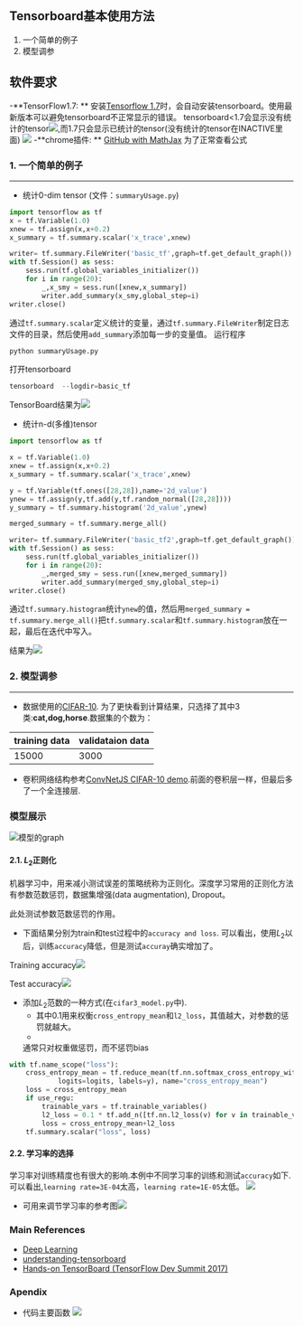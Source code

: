 Tensorboard基本使用方法
-------------------------
1. 一个简单的例子
2. 模型调参

软件要求
-----------------------
-**TensorFlow1.7: ** 安装[Tensorflow 1.7](https://www.tensorflow.org/install/?hl=zh-cn)时，会自动安装tensorboard。使用最新版本可以避免tensorboard不正常显示的错误。
tensorboard<1.7会显示没有统计的tensor![](https://github.com/zhouqp631/tensorboard_basic_usage/blob/master/files/tfless17.png),而1.7只会显示已统计的tensor(没有统计的tensor在INACTIVE里面)
![](https://github.com/zhouqp631/tensorboard_basic_usage/blob/master/files/tf17.png)
-**chrome插件: ** [GitHub with MathJax](https://chrome.google.com/webstore/detail/github-with-mathjax/ioemnmodlmafdkllaclgeombjnmnbima/related) 为了正常查看公式

### 1. 一个简单的例子
-------------------------
* 统计0-dim tensor (文件：`summaryUsage.py`)
```python
import tensorflow as tf
x = tf.Variable(1.0)
xnew = tf.assign(x,x+0.2)
x_summary = tf.summary.scalar('x_trace',xnew)

writer= tf.summary.FileWriter('basic_tf',graph=tf.get_default_graph())
with tf.Session() as sess:
    sess.run(tf.global_variables_initializer())
    for i in range(20):
        _,x_smy = sess.run([xnew,x_summary])
        writer.add_summary(x_smy,global_step=i)
writer.close()
```
通过`tf.summary.scalar`定义统计的变量，通过`tf.summary.FileWriter`制定日志文件的目录，然后使用`add_summary`添加每一步的变量值。
运行程序
```python
python summaryUsage.py
```
打开tensorboard
```python
tensorboard  --logdir=basic_tf

```
TensorBoard结果为![](https://github.com/zhouqp631/tensorboard_basic_usage/blob/master/files/basic_tf.gif)

* 统计n-d(多维)tensor
```python
import tensorflow as tf

x = tf.Variable(1.0)
xnew = tf.assign(x,x+0.2)
x_summary = tf.summary.scalar('x_trace',xnew)

y = tf.Variable(tf.ones([28,28]),name='2d_value')
ynew = tf.assign(y,tf.add(y,tf.random_normal([28,28])))
y_summary = tf.summary.histogram('2d_value',ynew)

merged_summary = tf.summary.merge_all()

writer= tf.summary.FileWriter('basic_tf2',graph=tf.get_default_graph())
with tf.Session() as sess:
    sess.run(tf.global_variables_initializer())
    for i in range(20):
        _,merged_smy = sess.run([xnew,merged_summary])
        writer.add_summary(merged_smy,global_step=i)
writer.close()
```
通过`tf.summary.histogram`统计`ynew`的值，然后用`merged_summary = tf.summary.merge_all()`把`tf.summary.scalar`和`tf.summary.histogram`放在一起，最后在迭代中写入。

结果为![](https://github.com/zhouqp631/tensorboard_basic_usage/blob/master/files/tf_basic2.gif)

### 2. 模型调参
-------------------------
* 数据使用的[CIFAR-10](http://www.cs.toronto.edu/~kriz/cifar.html). 为了更快看到计算结果，只选择了其中3类:**cat,dog,horse**.数据集的个数为：

|training data | validataion data|
|------------ | -------------|
|     15000    | 3000|
      
* 卷积网络结构参考[ConvNetJS CIFAR-10 demo](https://cs.stanford.edu/~karpathy/convnetjs/demo/cifar10.html).前面的卷积层一样，但最后多了一个全连接层.

### 模型展示
![模型的graph](https://github.com/zhouqp631/tensorboard_basic_usage/blob/master/files/modelgraph.png)

#### 2.1. $L_2$正则化
机器学习中，用来减小测试误差的策略统称为正则化。深度学习常用的正则化方法有参数范数惩罚，数据集增强(data augmentation), Dropout。

此处测试参数范数惩罚的作用。
* 下面结果分别为train和test过程中的`accuracy and loss`.
可以看出，使用$L_2$以后，训练`accuracy`降低，但是测试`accuray`确实增加了。

Training accuracy![](https://github.com/zhouqp631/tensorboard_basic_usage/blob/master/files/reg_train.png)

Test accuracy![](https://github.com/zhouqp631/tensorboard_basic_usage/blob/master/files/reg_test.png)





* 添加$L_2$范数的一种方式(在`cifar3_model.py`中). 
   * 其中0.1用来权衡`cross_entropy_mean`和`l2_loss`，其值越大，对参数的惩罚就越大。
   *
   通常只对权重做惩罚，而不惩罚bias

```python
with tf.name_scope("loss"):
    cross_entropy_mean = tf.reduce_mean(tf.nn.softmax_cross_entropy_with_logits(
            logits=logits, labels=y), name="cross_entropy_mean")
    loss = cross_entropy_mean
    if use_regu:
        trainable_vars = tf.trainable_variables()
        l2_loss = 0.1 * tf.add_n([tf.nn.l2_loss(v) for v in trainable_vars if not 'b' in v.name])
        loss = cross_entropy_mean+l2_loss
    tf.summary.scalar("loss", loss)

```
    

#### 2.2. 学习率的选择
学习率对训练精度也有很大的影响.本例中不同学习率的训练和测试`accuracy`如下. 可以看出,`learning rate=3E-04`太高，`learning rate=1E-05`太低。
![](https://github.com/zhouqp631/tensorboard_basic_usage/blob/master/files/lr_vs.png)


- 可用来调节学习率的参考图![](https://github.com/zhouqp631/tensorboard_basic_usage/blob/master/files/lr.png)







### Main References
- [Deep Learning](http://www.deeplearningbook.org/)
- [understanding-tensorboard](https://github.com/secsilm/understanding-tensorboard)
- [Hands-on TensorBoard (TensorFlow Dev Summit 2017)](https://www.youtube.com/watch?v=eBbEDRsCmv4&t=1105s)



### Apendix
* 代码主要函数
![](https://github.com/zhouqp631/tensorboard_basic_usage/blob/master/files/codeflow.png)




